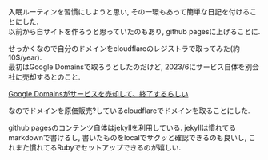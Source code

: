 入眠ルーティンを習慣にしようと思い, その一環もあって簡単な日記を付けることにした.  
以前から自サイトを作ろうと思っていたのもあり, github pagesに上げることに.

せっかくなので自分のドメインをcloudflareのレジストラで取ってみた(約10$/year).  
最初はGoogle Domainsで取ろうとしたのだけど, 2023/6にサービス自体を別会社に売却するとのこと.

[Google Domainsがサービスを売却して、終了するらしい](https://www.konosumi.net/entry/2023/06/25/212347)

なのでドメインを原価販売?しているcloudflareでドメインを取ることにした.

github pagesのコンテンツ自体はjekyllを利用している.
jekyllは慣れてるmarkdownで書けるし, 書いたものをlocalでサクッと確認できるのも良いし, これまた慣れてるRubyでセットアップできるのが嬉しい. 
